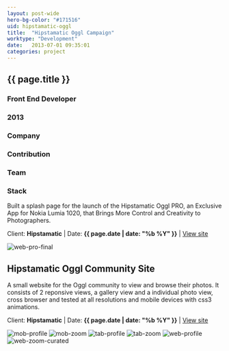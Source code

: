 ```yaml
---
layout: post-wide
hero-bg-color: "#171516"
uid: hipstamatic-oggl
title:  "Hipstamatic Oggl Campaign"
worktype: "Development"
date:   2013-07-01 09:35:01
categories: project
---
```


<div class="project-description">
  <div class="row clearfix">
    <div class="col">
      <h2 class="project-title">{{ page.title }}</h2>
      <h3>Front End Developer</h3>
      <h3>2013</h3>
    </div>
    <div class="col">
      <h3>
        Company
      </h3>
      <p>
      </p>
    </div>
    <div class="col">
      <h3>Contribution</h3>
    </div>
    <div class="col">
      <h3>Team</h3>
      <p>
      </p>
      <h3>Stack</h3>
      <p>
      </p>
    </div>
  </div>
</div>

<p>
  Built a splash page for the launch of the Hipstamatic Oggl PRO, an Exclusive App for Nokia Lumia 1020, that Brings More Control and Creativity to Photographers.
</p>

<p class="meta">Client: <strong>Hipstamatic</strong> | Date: <strong>{{ page.date | date: "%b %Y" }}</strong> | <a href="http://www.jonathanmatthey.com/hipsta/oggl_pro">View site</a></p>

<div class="showcase">
  <img src="/img/hipstamatic-oggl/web_PRO_final.jpg" alt="web-pro-final">
</div>

<h2>
  Hipstamatic Oggl Community Site
</h2>

<p>
  A small website for the Oggl community to view and browse their photos.  It consists of 2 reponsive views, a gallery view and a individual photo view, cross browser and tested at all resolutions and mobile devices with css3 animations.
</p>

<p class="meta">Client: <strong>Hipstamatic</strong> | Date: <strong>{{ page.date | date: "%b %Y" }}</strong> | <a href="http://oggl.me/shaney/">View site</a></p>

<div class="showcase">
  <img src="/img/hipstamatic-oggl/mob_profile.jpg" alt="mob-profile">
  <img src="/img/hipstamatic-oggl/mob_zoom.jpg" alt="mob-zoom">
  <img src="/img/hipstamatic-oggl/tab_profile.jpg" alt="tab-profile">
  <img src="/img/hipstamatic-oggl/tab_zoom_curated.jpg" alt="tab-zoom">
  <img src="/img/hipstamatic-oggl/Web_profile.jpg" alt="web-profile">
  <img src="/img/hipstamatic-oggl/Web_zoom_curated.jpg" alt="web-zoom-curated">
</div>